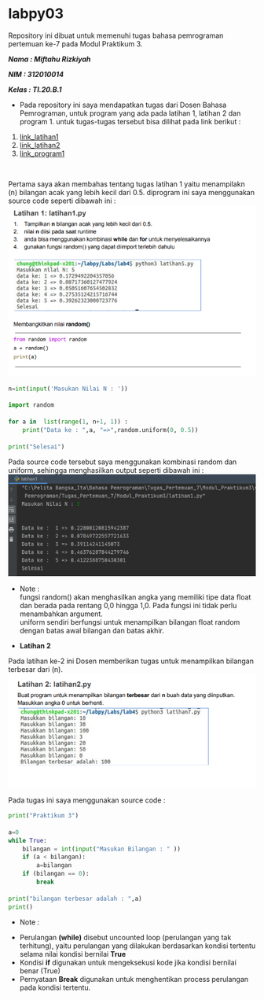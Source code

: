 # labpy03
Repository ini dibuat untuk memenuhi tugas bahasa pemrograman pertemuan ke-7 pada Modul Praktikum 3.

***Nama : Miftahu Rizkiyah***
 
***NIM : 312010014***

***Kelas : TI.20.B.1***

* Pada repository ini saya mendapatkan tugas dari Dosen Bahasa Pemrograman, untuk program yang ada pada latihan 1, latihan 2 dan program 1.
untuk tugas-tugas tersebut bisa dilihat pada link berikut : <br>
1. [link_latihan1](latihan1.py)
2. [link_latihan2](latihan2.py)
3. [link_program1](program1.py)
<br>



Pertama saya akan membahas tentang tugas latihan 1 yaitu menampilakn (n) bilangan acak yang lebih kecil dari 0.5.
diprogram ini saya menggunakan source code seperti dibawah ini : <br>
![Tugas_latihan1](pict/Tugas_latihan1.PNG)
``` python
n=int(input('Masukan Nilai N : '))

import random

for a in  list(range(1, n+1, 1)) :
    print("Data ke : ",a, "=>",random.uniform(0, 0.5))

print("Selesai")
```
Pada source code tersebut saya menggunakan kombinasi random dan uniform, sehingga menghasilkan output seperti dibawah ini : <br>
![Output_latihan1](pict/Output_latihan1.PNG)

* Note : <br>
fungsi random() akan menghasilkan angka yang memiliki tipe data float dan berada pada rentang 0,0 hingga 1,0. Pada fungsi ini tidak perlu menambahkan argument. <br>
uniform sendiri berfungsi untuk menampilkan bilangan float random dengan batas awal bilangan dan batas akhir.


* **Latihan 2**

Pada latihan ke-2 ini Dosen memberikan tugas untuk menampilkan bilangan terbesar dari (n). <br>
![Tugas_latihan2](pict/Tugas_latihan2.PNG)


Pada tugas ini saya menggunakan source code :
``` python
print("Praktikum 3")

a=0
while True:
    bilangan = int(input("Masukan Bilangan : " ))
    if (a < bilangan):
        a=bilangan
    if (bilangan == 0):
        break

print("bilangan terbesar adalah : ",a)
print()
```

* Note : <br>
- Perulangan **(while)** disebut uncounted loop (perulangan yang tak terhitung), yaitu perulangan yang dilakukan berdasarkan kondisi tertentu selama nilai kondisi bernilai **True**
- Kondisi **if** digunakan untuk mengeksekusi kode jika kondisi bernilai benar (True)
- Pernyataan **Break** digunakan untuk menghentikan process perulangan pada kondisi tertentu. 




